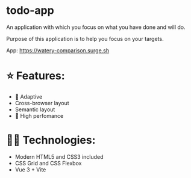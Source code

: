 # todo-app
An application with which you focus on what you have done and will do.

Purpose of this application is to help you focus on your targets.

App: https://watery-comparison.surge.sh

# ⭐ Features:
<ul>
  <li>📐 Adaptive</li>
  <li>Cross-browser layout</li>
  <li>Semantic layout</li>
  <li>🚀 High perfomance</li>
</ul>

# 👨‍💻 Technologies:
<ul>
  <li>Modern HTML5 and CSS3 included</li>
  <li>CSS Grid and CSS Flexbox</li>
  <li>Vue 3 + Vite</li>
</ul>


